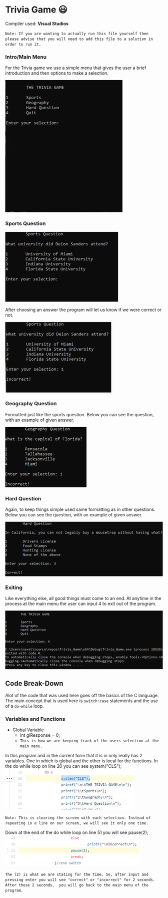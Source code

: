 # Trivia Game 😃

Compiler used: **Visual Studios**

`Note: If you are wanting to actually run this file yourself then please advise that you will need to add this file to a solution in order to run it.`

### Intro/Main Menu 

For the Trivia game we use a simple menu that gives the user a brief introduction and then options to make a selection. 

![Step 1](https://github.com/aquaman48/Projects/blob/main/C%20Projects/Screenshots/Intro.JPG)

### Sports Question

![Sports-Selection](https://github.com/aquaman48/Projects/blob/main/C%20Projects/Screenshots/Sports-Question.jpg)

After choosing an answer the program will let us know if we were correct or not.

![Sports-Answers](https://github.com/aquaman48/Projects/blob/main/C%20Projects/Screenshots/Sports-Answer-Example.jpg)


### Geography Question

Formatted just like the sports question. Below you can see the question, with an example of given answer. 

![Geography-Selection](https://github.com/aquaman48/Projects/blob/main/C%20Projects/Screenshots/Geography-Question-Answer-Example.jpg)

### Hard Question

Again, to keep things simple used same formatting as in other questions. Below you can see the question, with an example of given answer.  

![Hard-Selection](https://github.com/aquaman48/Projects/blob/main/C%20Projects/Screenshots/Hard-Question.jpg)

### Exiting

Like everything else, all good things must come to an end. At anytime in the process at the main menu the user can input 4 to exit out of the program.

![Exit](https://github.com/aquaman48/Projects/blob/main/C%20Projects/Screenshots/Exit.jpg)


## Code Break-Down

Alot of the code that was used here goes off the basics of the C language. The main concept that is used here is `switch:case` statements and the use of a `do-while` loop. 

### Variables and Functions

- Global Variable
  - int giResponse = 0; 
  - `This is how we are keeping track of the users selection at the main menu.` 


In this program and in the current form that it is in only really has 2 variables. One in which is global and the other is local for the functions. 
In the do while loop on line 20 you can see system("CLS"); ![cls](https://github.com/aquaman48/Projects/blob/main/C%20Projects/Screenshots/Code-Snippets/cls.png)

`Note: This is clearing the screen with each selection. Instead of repeating in a line on our screen, we will see it only one time.` 

Down at the end of the do while loop on line 51 you will see pause(2); ![pause](https://github.com/aquaman48/Projects/blob/main/C%20Projects/Screenshots/Code-Snippets/pause.png)

`The (2) is what we are stating for the time. So, after input and pressing enter you will see "correct" or "incorrect" for 2 seconds. After these 2 seconds, 
you will go back to the main menu of the program.` 
